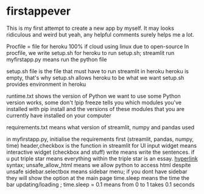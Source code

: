 # firstappever
This is my first attempt to create a new app by myself. It may looks ridiculous and weird but yeah, any helpful comments surely helps me a lot.

Procfile = file for heroku
100% if cloud using linux due to open-source
In procfile, we write setup.sh for heroku to run setup.sh; streamlit run myfirstapp.py means run the python file

setup.sh file is the file that must have to run streamlit in heroku
heroku is empty, that's why setup.sh allows heroku to be what we want
setup.sh provides environment in heroku

runtime.txt shows the version of Python we want to use
some Python version works, some don't
!pip freeze tells you which modules you've installed with pip install and the versions of these modules that you are currently have installed on your computer

requirements.txt means what version of streamlit, numpy and pandas used

in myfirstapp.py, initialise the requirements first (streamlit, pandas, numpy, time)
header,checkbox is the function in streamlit for UI
input widget means interactive widget (checkbox and stuff)
write means write the sentences. if u put triple star means everything within the triple star is an essay.
[hyperlink](website) syntax; unsafe_allow_html means we allow python to access html despite unsafe
sidebar.selectbox means sidebar menu; if you dont have sidebar they will show the option at the main page
time.sleep means the time the bar updating/loading ; time.sleep = 0.1 means from 0 to 1 takes 0.1 seconds
